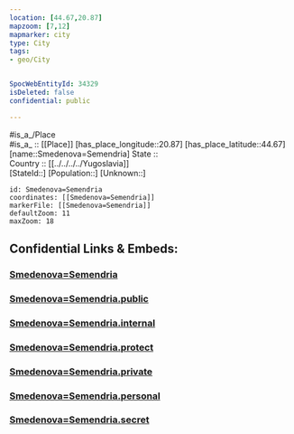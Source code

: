 ```yaml
---
location: [44.67,20.87] 
mapzoom: [7,12] 
mapmarker: city 
type: City
tags:
- geo/City


SpocWebEntityId: 34329
isDeleted: false
confidential: public

---
```

#is_a_/Place  
#is_a_ :: [[Place]] 
[has_place_longitude::20.87] 
[has_place_latitude::44.67] 
[name::Smedenova=Semendria] 
State ::  
Country :: [[../../../../Yugoslavia]]  
[StateId::] 
[Population::] 
[Unknown::] 


```leaflet
id: Smedenova=Semendria
coordinates: [[Smedenova=Semendria]] 
markerFile: [[Smedenova=Semendria]] 
defaultZoom: 11 
maxZoom: 18
```


## Confidential Links & Embeds: 

### [Smedenova=Semendria](/_Standards/Earth/Continent/Europe/Europe~South/Serbia/districts~Serbia/Banatski~Južno/City/Smedenova=Semendria.md) 

### [Smedenova=Semendria.public](/_public/Earth/Continent/Europe/Europe~South/Serbia/districts~Serbia/Banatski~Južno/City/Smedenova=Semendria.public.md) 

### [Smedenova=Semendria.internal](/_internal/Earth/Continent/Europe/Europe~South/Serbia/districts~Serbia/Banatski~Južno/City/Smedenova=Semendria.internal.md) 

### [Smedenova=Semendria.protect](/_protect/Earth/Continent/Europe/Europe~South/Serbia/districts~Serbia/Banatski~Južno/City/Smedenova=Semendria.protect.md) 

### [Smedenova=Semendria.private](/_private/Earth/Continent/Europe/Europe~South/Serbia/districts~Serbia/Banatski~Južno/City/Smedenova=Semendria.private.md) 

### [Smedenova=Semendria.personal](/_personal/Earth/Continent/Europe/Europe~South/Serbia/districts~Serbia/Banatski~Južno/City/Smedenova=Semendria.personal.md) 

### [Smedenova=Semendria.secret](/_secret/Earth/Continent/Europe/Europe~South/Serbia/districts~Serbia/Banatski~Južno/City/Smedenova=Semendria.secret.md)

